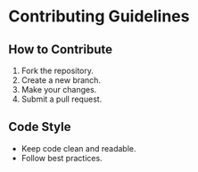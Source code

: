 # Contributing Guidelines

## How to Contribute
1. Fork the repository.
2. Create a new branch.
3. Make your changes.
4. Submit a pull request.

## Code Style
- Keep code clean and readable.
- Follow best practices.

